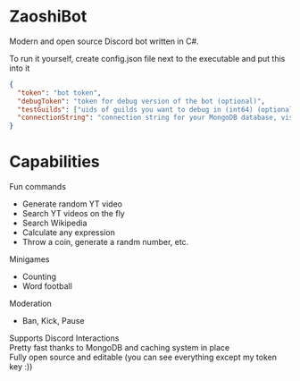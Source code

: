 # ZaoshiBot

Modern and open source Discord bot written in C#.

To run it yourself, create config.json file next to the executable and put this into it

```json
{
  "token": "bot token",
  "debugToken": "token for debug version of the bot (optional)",
  "testGuilds": ["uids of guilds you want to debug in (int64) (optional)"],
  "connectionString": "connection string for your MongoDB database, visit https://www.mongodb.com for more info"
}
```

# Capabilities
Fun commands
- Generate random YT video
- Search YT videos on the fly
- Search Wikipedia
- Calculate any expression
- Throw a coin, generate a randm number, etc.

Minigames
- Counting
- Word football

Moderation
- Ban, Kick, Pause

Supports Discord Interactions\
Pretty fast thanks to MongoDB and caching system in place\
Fully open source and editable (you can see everything except my token key :))
